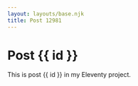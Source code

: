 ```yaml
---
layout: layouts/base.njk
title: Post 12981
---
```


# Post {{ id }}

This is post {{ id }} in my Eleventy project.
